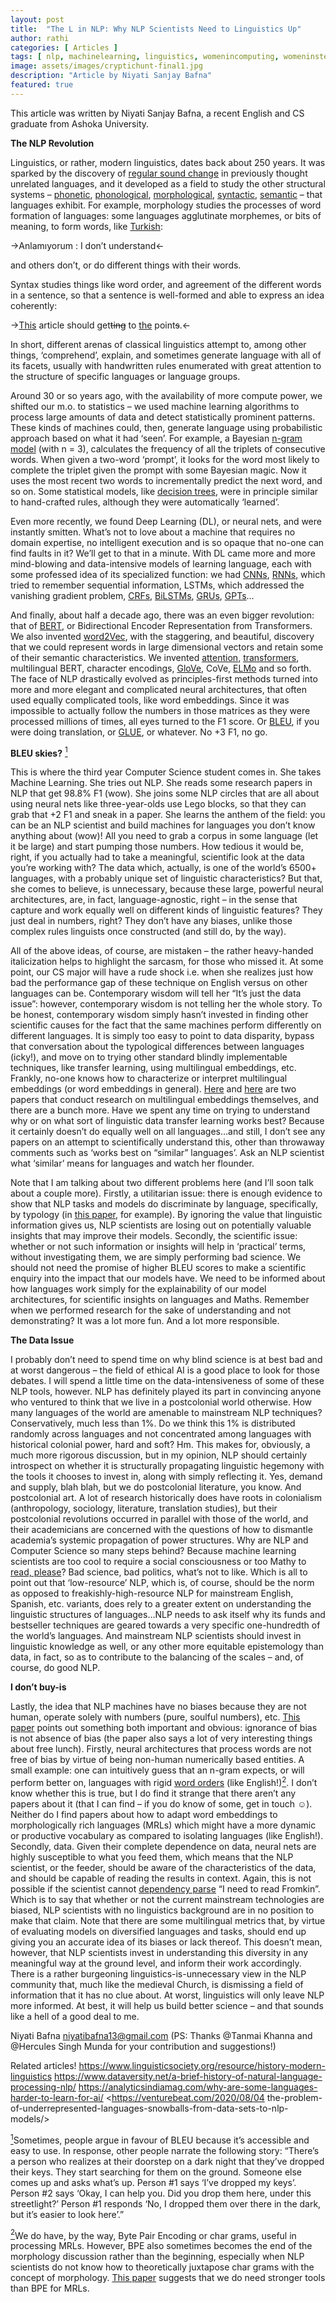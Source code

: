 ```yaml
---
layout: post
title:  "The L in NLP: Why NLP Scientists Need to Linguistics Up"
author: rathi
categories: [ Articles ]
tags: [ nlp, machinelearning, linguistics, womenincomputing, womeninstem, ashokauniversity, wicsashoka ]
image: assets/images/cryptichunt-final1.jpg
description: "Article by Niyati Sanjay Bafna"
featured: true
---
```

This article was written by Niyati Sanjay Bafna, a recent English and CS graduate from Ashoka University. 

**The NLP Revolution**

Linguistics, or rather, modern linguistics, dates back about 250 years. It was sparked by the discovery of [regular sound change](https://en.wikipedia.org/wiki/Sound_change) in previously thought unrelated languages, and it developed as a field to study the other structural systems – [phonetic](https://www.britannica.com/science/phonetics), [phonological](https://all-about-linguistics.group.shef.ac.uk/branches-of-linguistics/phonology/), [morphological](https://all-about-linguistics.group.shef.ac.uk/branches-of-linguistics/morphology/what-is-morphology/), [syntactic](https://all-about-linguistics.group.shef.ac.uk/branches-of-linguistics/syntax/what-does-syntax-study/), [semantic](https://all-about-linguistics.group.shef.ac.uk/branches-of-linguistics/semantics/what-does-semantics-study/) – that languages exhibit. For example, morphology studies the processes of word formation of languages: some languages agglutinate morphemes, or bits of meaning, to form words, like [Turkish](https://www.surfacelanguages.com/articles/turkish/learningturkish.html):

->Anlamıyorum : I don’t understand<-

and others don’t, or do different things with their words. 

Syntax studies things like word order, and agreement of the different words in a sentence, so that a sentence is well-formed and able to express an idea coherently:

-><ins>This</ins> article should get~~ting~~ to <ins>the</ins> point~~s~~.<-

In short, different arenas of classical linguistics attempt to, among other things, ‘comprehend’, explain, and sometimes generate language with all of its facets, usually with handwritten rules enumerated with great attention to the structure of specific languages or language groups. 

Around 30 or so years ago, with the availability of more compute power, we shifted our m.o. to statistics – we used machine learning algorithms to process large amounts of data and detect statistically prominent patterns. These kinds of machines could, then, generate language using probabilistic approach based on what it had ‘seen’. For example, a Bayesian [n-gram model](https://towardsdatascience.com/introduction-to-language-models-n-gram-e323081503d9) (with n = 3), calculates the frequency of all the triplets of consecutive words. When given a two-word ‘prompt’, it looks for the word most likely to complete the triplet given the prompt with some Bayesian magic. Now it uses the most recent two words to incrementally predict the next word, and so on. Some statistical models, like [decision trees](https://towardsdatascience.com/decision-tree-in-machine-learning-e380942a4c96#:~:text=Decision%20tree%20is%20one%20of,set%20based%20on%20different%20conditions), were in principle similar to hand-crafted rules, although they were automatically ‘learned’.

Even more recently, we found Deep Learning (DL), or neural nets, and were instantly smitten. What’s not to love about a machine that requires no domain expertise, no intelligent execution and is so opaque that no-one can find faults in it? We’ll get to that in a minute. With DL came more and more mind-blowing and data-intensive models of learning language, each with some professed idea of its specialized function: we had [CNNs](https://deepai.org/machine-learning-glossary-and-terms/convolutional-neural-network#:~:text=A%20convolutional%20neural%20network%20is%20a%20special%20kind%20of%20feedforward,There%20is%20no%20convolution%20kernel.), [RNNs](https://www.analyticsvidhya.com/blog/2017/12/introduction-to-recurrent-neural-networks/), which tried to remember sequential information, LSTMs, which addressed the vanishing gradient problem, [CRFs](https://towardsdatascience.com/conditional-random-fields-explained-e5b8256da776), [BiLSTMs](https://datascience.stackexchange.com/questions/25650/what-is-lstm-bilstm-and-when-to-use-them), [GRUs](https://towardsdatascience.com/understanding-gru-networks-2ef37df6c9be), [GPTs](https://towardsdatascience.com/openai-gpt-2-understanding-language-generation-through-visualization-8252f683b2f8)… 

And finally, about half a decade ago, there was an even bigger revolution: that of [BERT](https://towardsdatascience.com/bert-explained-state-of-the-art-language-model-for-nlp-f8b21a9b6270), or Bidirectional Encoder Representation from Transformers. We also invented [word2Vec](https://israelg99.github.io/2017-03-23-Word2Vec-Explained/#:~:text=Word2Vec%20is%20a%20shallow%2C%20two,corresponding%20vector%20in%20the%20space.), with the staggering, and beautiful, discovery that we could represent words in large dimensional vectors and retain some of their semantic characteristics. We invented [attention](https://arxiv.org/abs/1706.03762), [transformers](http://jalammar.github.io/illustrated-transformer/), multilingual BERT, character encodings, [GloVe](https://towardsdatascience.com/light-on-math-ml-intuitive-guide-to-understanding-glove-embeddings-b13b4f19c010), CoVe, [ELMo](https://allennlp.org/elmo) and so forth. The face of NLP drastically evolved as principles-first methods turned into more and more elegant and complicated neural architectures, that often used equally complicated tools, like word embeddings. Since it was impossible to actually follow the numbers in those matrices as they were processed millions of times, all eyes turned to the F1 score. Or [BLEU](https://towardsdatascience.com/bleu-bilingual-evaluation-understudy-2b4eab9bcfd1), if you were doing translation, or [GLUE](https://gluebenchmark.com/), or whatever. No +3 F1, no go. 


**BLEU skies?** <a href="#note1" id="note1ref"><sup>1</sup></a>

This is where the third year Computer Science student comes in. She takes Machine Learning. She tries out NLP. She reads some research papers in NLP that get 98.8% F1 (wow). She joins some NLP circles that are all about using neural nets like three-year-olds use Lego blocks, so that they can grab that +2 F1 and sneak in a paper. She learns the anthem of the field: you can be an NLP scientist and build machines for languages you don’t know anything about (wow)! All you need to grab a corpus in some language (let it be large) and start pumping those numbers. How tedious it would be, right, if you actually had to take a meaningful, scientific look at the data you’re working with? The data which, actually, is one of the world’s 6500+ languages, with a probably unique set of linguistic characteristics? But that, she comes to believe, is unnecessary, because these large, powerful neural architectures, are, in fact, language-agnostic, right – in the sense that capture and work equally well on different kinds of linguistic features? They just deal in numbers, right? They don’t have any biases, unlike those complex rules linguists once constructed (and still do, by the way).

All of the above ideas, of course, are mistaken – the rather heavy-handed italicization helps to highlight the sarcasm, for those who missed it. At some point, our CS major will have a rude shock i.e. when she realizes just how bad the performance gap of these technique on English versus on other languages can be. Contemporary wisdom will tell her “It’s just the data issue”: however, contemporary wisdom is not telling her the whole story. To be honest, contemporary wisdom simply hasn’t invested in finding other scientific causes for the fact that the same machines perform differently on different languages. It is simply too easy to point to data disparity, bypass that conversation about the typological differences between languages (icky!), and move on to trying other standard blindly implementable techniques, like transfer learning, using multilingual embeddings, etc. Frankly, no-one knows how to characterize or interpret multilingual embeddings (or word embeddings in general). [Here](https://www.aclweb.org/anthology/D19-1006.pdf) and [here](https://www.aclweb.org/anthology/D19-1006.pdf) are two papers that conduct research on multilingual embeddings themselves, and there are a bunch more. Have we spent any time on trying to understand why or on what sort of linguistic data transfer learning works best? Because it certainly doesn’t do equally well on all languages…and still, I don’t see any papers on an attempt to scientifically understand this, other than throwaway comments such as ‘works best on “similar” languages’. Ask an NLP scientist what ‘similar’ means for languages and watch her flounder. 

Note that I am talking about two different problems here (and I’ll soon talk about a couple more). Firstly, a utilitarian issue: there is enough evidence to show that NLP tasks and models do discriminate by language, specifically, by typology (in [this paper](https://www.aclweb.org/anthology/P18-1072.pdf), for example). By ignoring the value that linguistic information gives us, NLP scientists are losing out on potentially valuable insights that may improve their models. Secondly, the scientific issue: whether or not such information or insights will help in ‘practical’ terms, without investigating them, we are simply performing bad science. We should not need the promise of higher BLEU scores to make a scientific enquiry into the impact that our models have. We need to be informed about how languages work simply for the explainability of our model architectures, for scientific insights on languages and Maths. Remember when we performed research for the sake of understanding and not demonstrating? It was a lot more fun. And a lot more responsible. 


**The Data Issue**

I probably don’t need to spend time on why blind science is at best bad and at worst dangerous – the field of ethical AI is a good place to look for those debates. I will spend a little time on the data-intensiveness of some of these NLP tools, however. NLP has definitely played its part in convincing anyone who ventured to think that we live in a postcolonial world otherwise. How many languages of the world are amenable to mainstream NLP techniques? Conservatively, much less than 1%. Do we think this 1% is distributed randomly across languages and not concentrated among languages with historical colonial power, hard and soft? Hm. This makes for, obviously, a much more rigorous discussion, but in my opinion, NLP should certainly introspect on whether it is structurally propagating linguistic hegemony with the tools it chooses to invest in, along with simply reflecting it. Yes, demand and supply, blah blah, but we do postcolonial literature, you know. And postcolonial art. A lot of research historically does have roots in colonialism (anthropology, sociology, literature, translation studies), but their postcolonial revolutions occurred in parallel with those of the world, and their academicians are concerned with the questions of how to dismantle academia’s systemic propagation of power structures. Why are NLP and Computer Science so many steps behind? Because machine learning scientists are too cool to require a social consciousness or too Mathy to [read, please](https://venturebeat.com/2020/08/04/the-problem-of-underrepresented-languages-snowballs-from-data-sets-to-nlp-models/)? Bad science, bad politics, what’s not to like. 
Which is all to point out that ‘low-resource’ NLP, which is, of course, should be the norm as opposed to freakishly-high-resource NLP for mainstream English, Spanish, etc. variants, does rely to a greater extent on understanding the linguistic structures of languages…NLP needs to ask itself why its funds and bestseller techniques are geared towards a very specific one-hundredth of the world’s languages. And mainstream NLP scientists should invest in linguistic knowledge as well, or any other more equitable epistemology than data, in fact, so as to contribute to the balancing of the scales – and, of course, do good NLP.


**I don’t buy-is**

Lastly, the idea that NLP machines have no biases because they are not human, operate solely with numbers (pure, soulful numbers), etc. [This paper](https://www.linguisticsociety.org/sites/default/files/08e_95.1Rawski_0.pdf) points out something both important and obvious: ignorance of bias is not absence of bias (the paper also says a lot of very interesting things about free lunch). Firstly, neural architectures that process words are not free of bias by virtue of being non-human numerically based entities. A small example: one can intuitively guess that an n-gram expects, or will perform better on, languages with rigid [word orders](https://en.wikipedia.org/wiki/Word_order) (like English!)<a href="#note2" id="note2ref"><sup>2</sup></a>. I don’t know whether this is true, but I do find it strange that there aren’t any papers about it (that I can find – if you do know of some, get in touch ☺). Neither do I find papers about how to adapt word embeddings to morphologically rich languages (MRLs) which might have a more dynamic or productive vocabulary as compared to isolating languages (like English!). Secondly, data. Given their complete dependence on data, neural nets are highly susceptible to what you feed them, which means that the NLP scientist, or the feeder, should be aware of the characteristics of the data, and should be capable of reading the results in context. Again, this is not possible if the scientist cannot [dependency parse](http://nlp.stanford.edu:8080/corenlp/process) “I need to read Fromkin”. Which is to say that whether or not the current mainstream technologies are biased, NLP scientists with no linguistics background are in no position to make that claim. 
Note that there are some multilingual metrics that, by virtue of evaluating models on diversified languages and tasks, should end up giving you an accurate idea of its biases or lack thereof. This doesn’t mean, however, that NLP scientists invest in understanding this diversity in any meaningful way at the ground level, and inform their work accordingly. There is a rather burgeoning linguistics-is-unnecessary view in the NLP community that, much like the medieval Church, is dismissing a field of information that it has no clue about. At worst, linguistics will only leave NLP more informed. At best, it will help us build better science – and that sounds like a hell of a good deal to me.

Niyati Bafna
<niyatibafna13@gmail.com>
(PS: Thanks @Tanmai Khanna and @Hercules Singh Munda for your contribution and suggestions!)













Related articles!
<https://www.linguisticsociety.org/resource/history-modern-linguistics>
<https://www.dataversity.net/a-brief-history-of-natural-language-processing-nlp/>
<https://analyticsindiamag.com/why-are-some-languages-harder-to-learn-for-ai/>
<https://venturebeat.com/2020/08/04 the-problem-of-underrepresented-languages-snowballs-from-data-sets-to-nlp-models/>

<a id="note1" href="#note1ref"><sup>1</sup></a>Sometimes, people argue in favour of BLEU because it’s accessible and easy to use. In response, other people narrate the following story: “There’s a person who realizes at their doorstep on a dark night that they’ve dropped their keys. They start searching for them on the ground. Someone else comes up and asks what’s up. Person #1 says ‘I’ve dropped my keys’. Person #2 says ‘Okay, I can help you. Did you drop them here, under this streetlight?’ Person #1 responds ‘No, I dropped them over there in the dark, but it’s easier to look here’.”  

<a id="note2" href="#note2ref"><sup>2</sup></a>We do have, by the way, Byte Pair Encoding or char grams, useful in processing MRLs. However, BPE also sometimes becomes the end of the morphology discussion rather than the beginning, especially when NLP scientists do not know how to theoretically juxtapose char grams with the concept of morphology. [This paper](https://www.aclweb.org/anthology/W15-3603.pdf) suggests that we do need stronger tools than BPE for MRLs.




